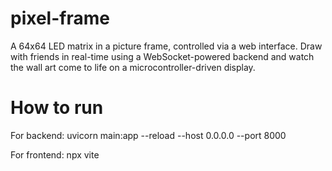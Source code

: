 # pixel-frame
A 64x64 LED matrix in a picture frame, controlled via a web interface. Draw with friends in real-time using a WebSocket-powered backend and watch the wall art come to life on a microcontroller-driven display.

# How to run
For backend:
uvicorn main:app --reload --host 0.0.0.0 --port 8000

For frontend:
npx vite